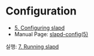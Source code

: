 # Configuration

- [5. Configuring slapd](https://www.openldap.org/doc/admin24/slapdconf2.html)
- Manual Page: [slapd-config(5)](http://www.openldap.org/software/man.cgi?query=slapd-config&sektion=5&apropos=0&manpath=OpenLDAP+2.4-Release)

실행: [7. Running slapd](https://www.openldap.org/doc/admin24/runningslapd.html)
